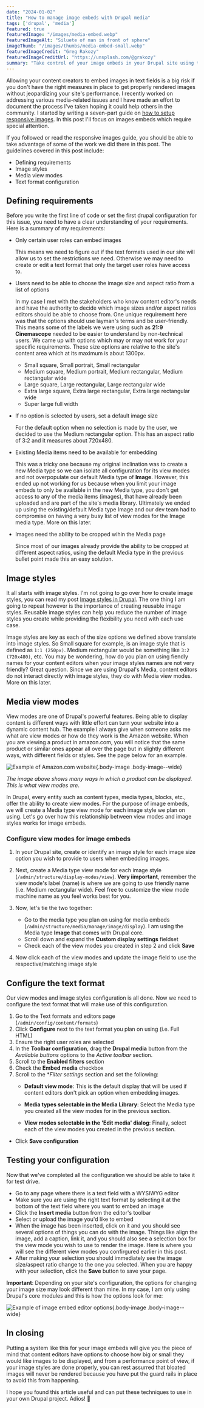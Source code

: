```yaml
---
date: "2024-01-02"
title: "How to manage image embeds with Drupal media"
tags: ['drupal', 'media']
featured: true
featuredImage: "/images/media-embed.webp"
featuredImageAlt: "Siluete of man in front of sphere"
imageThumb: "/images/thumbs/media-embed-small.webp"
featuredImageCredit: "Greg Rakozy"
featuredImageCreditUrl: "https://unsplash.com/@grakozy"
summary: "Take control of your image embeds in your Drupal site using these guidelines."
---
```


Allowing your content creators to embed images in text fields is a big risk if you don't have the right measures in place to get properly rendered images without jeopardizing your site's performance. I recently worked on addressing various media-related issues and I have made an effort to document the process I've taken hoping it could help others in the community.  I started by writing a seven-part guide on [how to setup responsive images](../responsive-images-in-drupal-a-guide).  In this post I'll focus on images embeds which require special attention.

If you followed or read the responsive images guide, you should be able to take advantage of some of the work we did there in this post.  The guidelines covered in this post include:

* Defining requirements
* Image styles
* Media view modes
* Text format configuration

## Defining requirements

Before you write the first line of code or set the first drupal configuration for this issue, you need to have a clear understanding of your requirements.  Here is a summary of my requirements:

* Only certain user roles can embed images

  This means we need to figure out if the text formats used in our site will allow us to set the restrictions we need.  Otherwise we may need to create or edit a text format that only the target user roles have access to.

* Users need to be able to choose the image size and aspect ratio from a list of options

  In my case I met with the stakeholders who know content editor's needs and have the authority to decide which image sizes and/or aspect ratios editors should be able to choose from. One unique requirement here was that the options should use layman's terms and be user-friendly.  This means some of the labels we were using such as **21:9 Cinemascope** needed to be easier to understand by non-technical users.  We came up with options which may or may not work for your specific requirements. These size options are relative to the site's content area which at its maximum is about 1300px.

  * Small square, Small portrait, Small rectangular
  * Medium square, Medium portrait, Medium rectangular, Medium rectangular wide
  * Large square, Large rectangular, Large rectangular wide
  * Extra large square, Extra large rectangular, Extra large rectangular wide
  * Super large full width

* If no option is selected by users, set a default image size

  For the default option when no selection is made by the user, we decided to use the Medium rectangular option.  This has an aspect ratio of 3:2 and it measures about 720x480.

* Existing Media items need to be available for embedding

  This was a tricky one because my original inclination was to create a new Media type so we can isolate all configuration for its view modes and not overpopulate our default Media type of **Image**.  However, this ended up not working for us because when you limit your image embeds to only be available in the new Media type, you don't get access to any of the media items (images), that have already been uploaded and are part of the site's media library.  Ultimately we ended up using the existing/default Media type Image and our dev team had to compromise on having a very busy list of view modes for the Image media type.  More on this later.

* Images need the ability to be cropped wihin the Media page

  Since most of our images already provide the ability to be cropped at different aspect ratios, using the default Media type  in the previous bullet point made this an easy solution.

## Image styles

It all starts with image styles.  I'm not going to go over how to create image styles, you can read my post [Image styles in Drupal](../image-styles-in-drupal).  The one thing I am going to repeat however is the importance of creating reusable image styles.  Reusable image styles can help you reduce the number of image styles you create while providing the flexibility you need with each use case.

Image styles are key as each of the size options we defined above translate into image styles.  So Small square for example, is an image style that is defined as `1:1 (250px)`.  Medium rectangular would be something like `3:2 (720x480)`, etc.  You may be wondering, how do you plan on using fiendly names for your content editors when your image styles names are not very friendly?  Great question.  Since we are using Drupal's Media, content editors do not interact directly with image styles, they do with Media view modes.  More on this later.

## Media view modes

View modes are one of Drupal's powerful features.  Being able to display content is different ways with little effort can turn your website into a dynamic content hub.  The example I always give when someone asks me what are view modes or how do they work is the Amazon website. When you are viewing a product in amazon.com, you will notice that the same product or similar ones appear all over the page but in slightly different ways, with different fields or styles.  See the page below for an example.

![Example of Amazon.com website](/images/modes.webp){.body-image .body-image--wide}

_The image above shows many ways in which a product can be displayed.  This is what view modes are_.

In Drupal, every entity such as content types, media types, blocks, etc., offer the ability to create view modes.  For the purpose of image embeds, we will create a Media type view mode for each image style we plan on using.  Let's go over how this relationship between view modes and image styles works for image embeds.

### Configure view modes for image embeds

1. In your Drupal site, create or identify an image style for each image size option you wish to provide to users when embedding images.
1. Next, create a Media type view mode for each image style (`/admin/structure/display-modes/view`). **Very iimportant**, remember the view mode's label (name) is where we are going to use friendly name (i.e. Medium rectangular wide).  Feel free to customize the view mode machine name as you feel works best for you.
1. Now, let's tie the two together:

   * Go to the media type you plan on using for media embeds (`/admin/structure/media/manage/image/display`). I am using the Media type **Image** that comes with Drupal core.
   * Scroll down and expand the **Custom display settings** fieldset
   * Check each of the view modes you created in step 2 and click **Save**
1. Now click each of the view modes and update the image field to use the respective/matching image style

## Configure the text format

Our view modes and image styles configuration is all done.  Now we need to configure the text format that will make use of this configuration.

1. Go to the Text formats and editors page (`/admin/config/content/formats`)
1. Click **Configure** next to the text format you plan on using (i.e. Full HTML)
1. Ensure the right user roles are selected
1. In the **Toolbar configuration**, drag the **Drupal media** button from the _Available buttons_ options to the _Active toolbar_ section.
1. Scroll to the **Enabled filters** section
1. Check the **Embed media** checkbox
1. Scroll to the **Filter settings* section and set the following:
   * **Default view mode**: This is the default display that will be used if content editors don't pick an option when embedding images.

   * **Media types selectable in the Media Library**: Select the Media type you created all the view modes for in the previous section.

   * **View modes selectable in the 'Edit media' dialog**: Finally, select each of the view modes you created in the previous section.

  * Click **Save configuration**

## Testing your configuration

Now that we've completed all the configuration we should be able to take it for test drive.

* Go to any page where there is a text field with a WYSIWYG editor
* Make sure you are using the right text format by selecting it at the bottom of the text field where you want to embed an image
* Click the **Insert media** button from the editor's toolbar
* Select or upload the image you'd like to embed
* When the image has been inserted, click on it and you should see several options of things you can do with the image.  Things like align the image, add a caption, link it, and you should also see a selection box for the view mode you wish to use to render the image.  Here is where you will see the different view modes you confirgured earlier in this post.
* After making your selection you should immediately see the image size/aspect ratio change to the one you selected.  When you are happy with your selection, click the **Save** button to save your page.

**Important**: Depending on your site's configuration, the options for changing your image size may look different than mine.  In my case, I am only using Drupal's core modules and this is how the options look for me:

![Example of image embed editor options](/images/img-embed-demo.webp){.body-image .body-image--wide}

## In closing

Putting a system like this for your image embeds will give you the piece of mind that content editors have options to choose how big or small they would like images to be displayed, and from a performance point of view, if your image styles are done properly, you can rest assurred that bloated images will never be rendered because you have put the guard rails in place to avoid this from happening.

I hope you found this article useful and can put these techniques to use in your own Drupal project.  Adios! 👋
